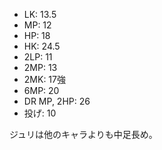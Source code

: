 - LK: 13.5
- MP: 12
- HP: 18
- HK: 24.5
- 2LP: 11
- 2MP: 13
- 2MK: 17強
- 6MP: 20
- DR MP, 2HP: 26
- 投げ: 10

ジュリは他のキャラよりも中足長め。
